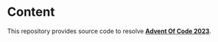 # Content
This repository provides source code to resolve **[Advent Of Code 2023](https://adventofcode.com)**.